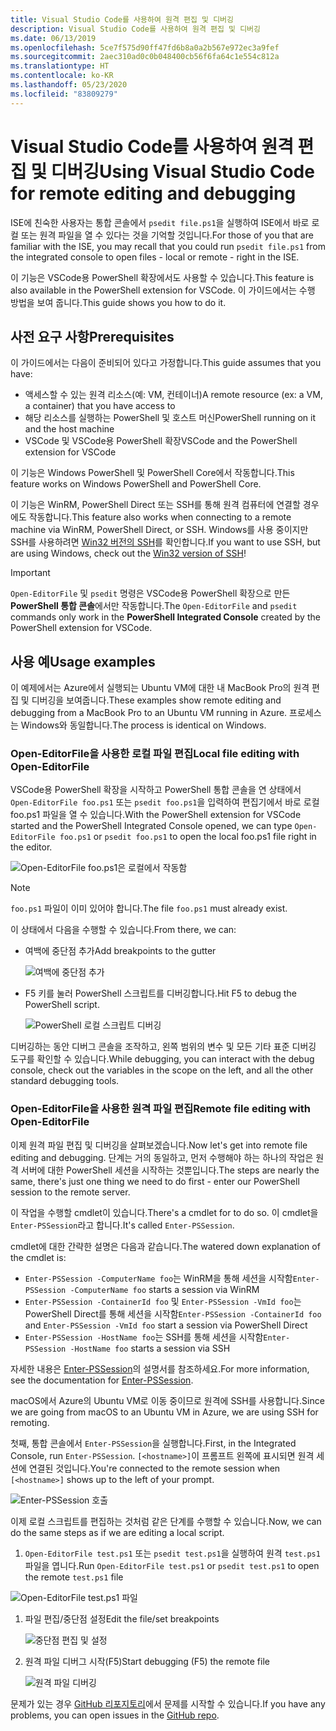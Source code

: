 ```yaml
---
title: Visual Studio Code를 사용하여 원격 편집 및 디버깅
description: Visual Studio Code를 사용하여 원격 편집 및 디버깅
ms.date: 06/13/2019
ms.openlocfilehash: 5ce7f575d90ff47fd6b8a0a2b567e972ec3a9fef
ms.sourcegitcommit: 2aec310ad0c0b048400cb56f6fa64c1e554c812a
ms.translationtype: HT
ms.contentlocale: ko-KR
ms.lasthandoff: 05/23/2020
ms.locfileid: "83809279"
---
```

# <a name="using-visual-studio-code-for-remote-editing-and-debugging"></a><span data-ttu-id="bac48-103">Visual Studio Code를 사용하여 원격 편집 및 디버깅</span><span class="sxs-lookup"><span data-stu-id="bac48-103">Using Visual Studio Code for remote editing and debugging</span></span>

<span data-ttu-id="bac48-104">ISE에 친숙한 사용자는 통합 콘솔에서 `psedit file.ps1`을 실행하여 ISE에서 바로 로컬 또는 원격 파일을 열 수 있다는 것을 기억할 것입니다.</span><span class="sxs-lookup"><span data-stu-id="bac48-104">For those of you that are familiar with the ISE, you may recall that you could run `psedit file.ps1` from the integrated console to open files - local or remote - right in the ISE.</span></span>

<span data-ttu-id="bac48-105">이 기능은 VSCode용 PowerShell 확장에서도 사용할 수 있습니다.</span><span class="sxs-lookup"><span data-stu-id="bac48-105">This feature is also available in the PowerShell extension for VSCode.</span></span> <span data-ttu-id="bac48-106">이 가이드에서는 수행 방법을 보여 줍니다.</span><span class="sxs-lookup"><span data-stu-id="bac48-106">This guide shows you how to do it.</span></span>

## <a name="prerequisites"></a><span data-ttu-id="bac48-107">사전 요구 사항</span><span class="sxs-lookup"><span data-stu-id="bac48-107">Prerequisites</span></span>

<span data-ttu-id="bac48-108">이 가이드에서는 다음이 준비되어 있다고 가정합니다.</span><span class="sxs-lookup"><span data-stu-id="bac48-108">This guide assumes that you have:</span></span>

- <span data-ttu-id="bac48-109">액세스할 수 있는 원격 리소스(예: VM, 컨테이너)</span><span class="sxs-lookup"><span data-stu-id="bac48-109">A remote resource (ex: a VM, a container) that you have access to</span></span>
- <span data-ttu-id="bac48-110">해당 리소스를 실행하는 PowerShell 및 호스트 머신</span><span class="sxs-lookup"><span data-stu-id="bac48-110">PowerShell running on it and the host machine</span></span>
- <span data-ttu-id="bac48-111">VSCode 및 VSCode용 PowerShell 확장</span><span class="sxs-lookup"><span data-stu-id="bac48-111">VSCode and the PowerShell extension for VSCode</span></span>

<span data-ttu-id="bac48-112">이 기능은 Windows PowerShell 및 PowerShell Core에서 작동합니다.</span><span class="sxs-lookup"><span data-stu-id="bac48-112">This feature works on Windows PowerShell and PowerShell Core.</span></span>

<span data-ttu-id="bac48-113">이 기능은 WinRM, PowerShell Direct 또는 SSH를 통해 원격 컴퓨터에 연결할 경우에도 작동합니다.</span><span class="sxs-lookup"><span data-stu-id="bac48-113">This feature also works when connecting to a remote machine via WinRM, PowerShell Direct, or SSH.</span></span> <span data-ttu-id="bac48-114">Windows를 사용 중이지만 SSH를 사용하려면 [Win32 버전의 SSH](https://github.com/PowerShell/Win32-OpenSSH)를 확인합니다.</span><span class="sxs-lookup"><span data-stu-id="bac48-114">If you want to use SSH, but are using Windows, check out the [Win32 version of SSH](https://github.com/PowerShell/Win32-OpenSSH)!</span></span>

> [!IMPORTANT]
> <span data-ttu-id="bac48-115">`Open-EditorFile` 및 `psedit` 명령은 VSCode용 PowerShell 확장으로 만든 **PowerShell 통합 콘솔**에서만 작동합니다.</span><span class="sxs-lookup"><span data-stu-id="bac48-115">The `Open-EditorFile` and `psedit` commands only work in the **PowerShell Integrated Console** created by the PowerShell extension for VSCode.</span></span>

## <a name="usage-examples"></a><span data-ttu-id="bac48-116">사용 예</span><span class="sxs-lookup"><span data-stu-id="bac48-116">Usage examples</span></span>

<span data-ttu-id="bac48-117">이 예제에서는 Azure에서 실행되는 Ubuntu VM에 대한 내 MacBook Pro의 원격 편집 및 디버깅을 보여줍니다.</span><span class="sxs-lookup"><span data-stu-id="bac48-117">These examples show remote editing and debugging from a MacBook Pro to an Ubuntu VM running in Azure.</span></span> <span data-ttu-id="bac48-118">프로세스는 Windows와 동일합니다.</span><span class="sxs-lookup"><span data-stu-id="bac48-118">The process is identical on Windows.</span></span>

### <a name="local-file-editing-with-open-editorfile"></a><span data-ttu-id="bac48-119">Open-EditorFile을 사용한 로컬 파일 편집</span><span class="sxs-lookup"><span data-stu-id="bac48-119">Local file editing with Open-EditorFile</span></span>

<span data-ttu-id="bac48-120">VSCode용 PowerShell 확장을 시작하고 PowerShell 통합 콘솔을 연 상태에서 `Open-EditorFile foo.ps1` 또는 `psedit foo.ps1`을 입력하여 편집기에서 바로 로컬 foo.ps1 파일을 열 수 있습니다.</span><span class="sxs-lookup"><span data-stu-id="bac48-120">With the PowerShell extension for VSCode started and the PowerShell Integrated Console opened, we can type `Open-EditorFile foo.ps1` or `psedit foo.ps1` to open the local foo.ps1 file right in the editor.</span></span>

![Open-EditorFile foo.ps1은 로컬에서 작동함](media/Using-VSCode-for-Remote-Editing-and-Debugging/1-open-local-file.png)

>[!NOTE]
> <span data-ttu-id="bac48-122">`foo.ps1` 파일이 이미 있어야 합니다.</span><span class="sxs-lookup"><span data-stu-id="bac48-122">The file `foo.ps1` must already exist.</span></span>

<span data-ttu-id="bac48-123">이 상태에서 다음을 수행할 수 있습니다.</span><span class="sxs-lookup"><span data-stu-id="bac48-123">From there, we can:</span></span>

- <span data-ttu-id="bac48-124">여백에 중단점 추가</span><span class="sxs-lookup"><span data-stu-id="bac48-124">Add breakpoints to the gutter</span></span>

  ![여백에 중단점 추가](media/Using-VSCode-for-Remote-Editing-and-Debugging/2-adding-breakpoint-gutter.png)

- <span data-ttu-id="bac48-126">F5 키를 눌러 PowerShell 스크립트를 디버깅합니다.</span><span class="sxs-lookup"><span data-stu-id="bac48-126">Hit F5 to debug the PowerShell script.</span></span>

  ![PowerShell 로컬 스크립트 디버깅](media/Using-VSCode-for-Remote-Editing-and-Debugging/3-local-debug.png)

<span data-ttu-id="bac48-128">디버깅하는 동안 디버그 콘솔을 조작하고, 왼쪽 범위의 변수 및 모든 기타 표준 디버깅 도구를 확인할 수 있습니다.</span><span class="sxs-lookup"><span data-stu-id="bac48-128">While debugging, you can interact with the debug console, check out the variables in the scope on the left, and all the other standard debugging tools.</span></span>

### <a name="remote-file-editing-with-open-editorfile"></a><span data-ttu-id="bac48-129">Open-EditorFile을 사용한 원격 파일 편집</span><span class="sxs-lookup"><span data-stu-id="bac48-129">Remote file editing with Open-EditorFile</span></span>

<span data-ttu-id="bac48-130">이제 원격 파일 편집 및 디버깅을 살펴보겠습니다.</span><span class="sxs-lookup"><span data-stu-id="bac48-130">Now let's get into remote file editing and debugging.</span></span> <span data-ttu-id="bac48-131">단계는 거의 동일하고, 먼저 수행해야 하는 하나의 작업은 원격 서버에 대한 PowerShell 세션을 시작하는 것뿐입니다.</span><span class="sxs-lookup"><span data-stu-id="bac48-131">The steps are nearly the same, there's just one thing we need to do first - enter our PowerShell session to the remote server.</span></span>

<span data-ttu-id="bac48-132">이 작업을 수행할 cmdlet이 있습니다.</span><span class="sxs-lookup"><span data-stu-id="bac48-132">There's a cmdlet for to do so.</span></span> <span data-ttu-id="bac48-133">이 cmdlet을 `Enter-PSSession`라고 합니다.</span><span class="sxs-lookup"><span data-stu-id="bac48-133">It's called `Enter-PSSession`.</span></span>

<span data-ttu-id="bac48-134">cmdlet에 대한 간략한 설명은 다음과 같습니다.</span><span class="sxs-lookup"><span data-stu-id="bac48-134">The watered down explanation of the cmdlet is:</span></span>

- <span data-ttu-id="bac48-135">`Enter-PSSession -ComputerName foo`는 WinRM을 통해 세션을 시작함</span><span class="sxs-lookup"><span data-stu-id="bac48-135">`Enter-PSSession -ComputerName foo` starts a session via WinRM</span></span>
- <span data-ttu-id="bac48-136">`Enter-PSSession -ContainerId foo` 및 `Enter-PSSession -VmId foo`는 PowerShell Direct를 통해 세션을 시작함</span><span class="sxs-lookup"><span data-stu-id="bac48-136">`Enter-PSSession -ContainerId foo` and `Enter-PSSession -VmId foo` start a session via PowerShell Direct</span></span>
- <span data-ttu-id="bac48-137">`Enter-PSSession -HostName foo`는 SSH를 통해 세션을 시작함</span><span class="sxs-lookup"><span data-stu-id="bac48-137">`Enter-PSSession -HostName foo` starts a session via SSH</span></span>

<span data-ttu-id="bac48-138">자세한 내용은 [Enter-PSSession](/powershell/module/microsoft.powershell.core/enter-pssession)의 설명서를 참조하세요.</span><span class="sxs-lookup"><span data-stu-id="bac48-138">For more information, see the documentation for [Enter-PSSession](/powershell/module/microsoft.powershell.core/enter-pssession).</span></span>

<span data-ttu-id="bac48-139">macOS에서 Azure의 Ubuntu VM로 이동 중이므로 원격에 SSH를 사용합니다.</span><span class="sxs-lookup"><span data-stu-id="bac48-139">Since we are going from macOS to an Ubuntu VM in Azure, we are using SSH for remoting.</span></span>

<span data-ttu-id="bac48-140">첫째, 통합 콘솔에서 `Enter-PSSession`을 실행합니다.</span><span class="sxs-lookup"><span data-stu-id="bac48-140">First, in the Integrated Console, run `Enter-PSSession`.</span></span> <span data-ttu-id="bac48-141">`[<hostname>]`이 프롬프트 왼쪽에 표시되면 원격 세션에 연결된 것입니다.</span><span class="sxs-lookup"><span data-stu-id="bac48-141">You're connected to the remote session when `[<hostname>]` shows up to the left of your prompt.</span></span>

![Enter-PSSession 호출](media/Using-VSCode-for-Remote-Editing-and-Debugging/4-enter-pssession.png)

<span data-ttu-id="bac48-143">이제 로컬 스크립트를 편집하는 것처럼 같은 단계를 수행할 수 있습니다.</span><span class="sxs-lookup"><span data-stu-id="bac48-143">Now, we can do the same steps as if we are editing a local script.</span></span>

1. <span data-ttu-id="bac48-144">`Open-EditorFile test.ps1` 또는 `psedit test.ps1`을 실행하여 원격 `test.ps1` 파일을 엽니다.</span><span class="sxs-lookup"><span data-stu-id="bac48-144">Run `Open-EditorFile test.ps1` or `psedit test.ps1` to open the remote `test.ps1` file</span></span>

  ![Open-EditorFile test.ps1 파일](media/Using-VSCode-for-Remote-Editing-and-Debugging/5-open-remote-file.png)

1. <span data-ttu-id="bac48-146">파일 편집/중단점 설정</span><span class="sxs-lookup"><span data-stu-id="bac48-146">Edit the file/set breakpoints</span></span>

   ![중단점 편집 및 설정](media/Using-VSCode-for-Remote-Editing-and-Debugging/6-set-breakpoints.png)

1. <span data-ttu-id="bac48-148">원격 파일 디버그 시작(F5)</span><span class="sxs-lookup"><span data-stu-id="bac48-148">Start debugging (F5) the remote file</span></span>

   ![원격 파일 디버깅](media/Using-VSCode-for-Remote-Editing-and-Debugging/7-start-debugging.png)

<span data-ttu-id="bac48-150">문제가 있는 경우 [GitHub 리포지토리](https://github.com/powershell/vscode-powershell)에서 문제를 시작할 수 있습니다.</span><span class="sxs-lookup"><span data-stu-id="bac48-150">If you have any problems, you can open issues in the [GitHub repo](https://github.com/powershell/vscode-powershell).</span></span>
